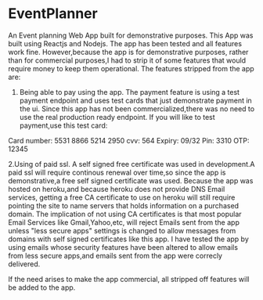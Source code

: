 # EventPlanner
An Event planning Web App built for demonstrative purposes.
This App was built using Reactjs and Nodejs.
The app has been tested and all features work fine.
However,because the app is for demonstrative purposes,
rather than for commercial purposes,I had to strip it of some
features that would require money to keep them operational.
The features stripped from the app are:

1. Being able to pay using the app. The payment feature is using a test
payment endpoint and uses test cards that just demonstrate payment in the ui.
Since this app has not been commercialized,there was no need to use the real 
production ready endpoint.
If you will like to test payment,use this test card:

Card number: 5531 8866 5214 2950
cvv: 564
Expiry: 09/32
Pin: 3310
OTP: 12345

2.Using of paid ssl. A self signed free certificate was used in development.A paid ssl
will require continous renewal over time,so since the app is demonstrative,a free self signed 
certificate was used.
Because the app was hosted on heroku,and because heroku does not provide DNS Email services,
getting a free CA certificate to use on heroku will still require pointing the site to name servers
that holds information on a purchased domain.
The implication of not using CA certificates is that most popular Email Services like Gmail,Yahoo,etc,
will reject Emails sent from the app unless "less secure apps" settings is changed to allow messages from
domains with self signed certificates like this app.
I have tested the app by using emails whose security features have been altered to allow emails from less
secure apps,and emails sent from the app were correcly delivered.

If the need arises to make the app commercial, all stripped off features will be added to the app.



